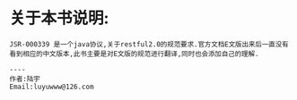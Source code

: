 # 关于本书说明:
    JSR-000339 是一个java协议,关于restful2.0的规范要求.官方文档E文版出来后一直没有看到相应的中文版本,此书主要是对E文版的规范进行翻译,同时也会添加自己的理解.
    
    ----
    作者:陆宇
    Email:luyuwww@126.com
